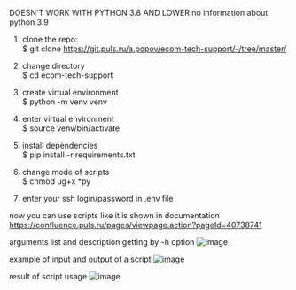 DOESN'T WORK WITH PYTHON 3.8 AND LOWER
no information about python 3.9

1. clone the repo:  
$ git clone https://git.puls.ru/a.popov/ecom-tech-support/-/tree/master/

2. change directory  
$ cd ecom-tech-support

3. create virtual environment  
$ python -m venv venv

4. enter virtual environment  
$ source venv/bin/activate

5. install dependencies  
$ pip install -r requirements.txt

6. change mode of scripts  
$ chmod ug+x *py

7. enter your ssh login/password in .env file

now you can use scripts like it is shown in documentation  
https://confluence.puls.ru/pages/viewpage.action?pageId=40738741

arguments list and description getting by -h option
![image](https://github.com/swats-the-floran/ecom-tech-support/assets/38055017/6d5b4b3d-50a9-4613-ad08-2b4b0b095395)

example of input and output of a script
![image](https://github.com/swats-the-floran/ecom-tech-support/assets/38055017/72126284-4c5d-44dd-9209-e02760013b03)

result of script usage
![image](https://github.com/swats-the-floran/ecom-tech-support/assets/38055017/ee8ffd21-c595-4754-be5c-9c704ed7fead)
